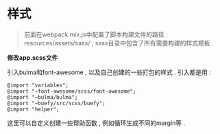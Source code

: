 # 样式

> 前面在webpack.mix.js中配置了脚本构建文件的路径 : resources/assets/sass/ , sass目录中包含了所有需要构建的样式模板 .

**修改app.scss文件**

引入bulma和font-awesome , 以及自己创建的一些打包的样式 . 引入都是用 :

```
@import "variables";
@import "~font-awesome/scss/font-awesome";
@import "~bulma/bulma";
@import "~buefy/src/scss/buefy";
@import "helper";
```

这里可以自定义创建一些帮助函数 , 例如循环生成不同的margin等 .

